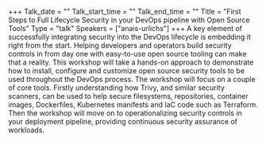 +++
Talk_date = ""
Talk_start_time = ""
Talk_end_time = ""
Title = "First Steps to Full Lifecycle Security in your DevOps pipeline with Open Source Tools"
Type = "talk"
Speakers = ["anais-urlichs"]
+++
A key element of successfully integrating security into the DevOps lifecycle is embedding it right from the start. Helping developers and operators build security controls in from day one with easy-to-use open source tooling can make that a reality. This workshop will take a hands-on approach to demonstrate how to install, configure and customize open source security tools to be used throughout the DevOps process. The workshop will focus on a couple of core tools. Firstly understanding how Trivy, and similar security scanners, can be used to help secure filesystems, repositories, container images, Dockerfiles, Kubernetes manifests and IaC code such as Terraform. Then the workshop will move on to operationalizing security controls in your deployment pipeline, providing continuous security assurance of workloads.